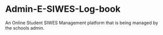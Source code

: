 # Admin-E-SIWES-Log-book
An Online Student SIWES Management platform that is being managed by the schools admin.
